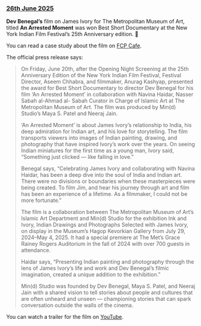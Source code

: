 ### [26th June 2025](/news/20250626)

**Dev Benegal’s** film on James Ivory for The Metropolitan Museum of Art, titled **An Arrested Moment** was won Best Short Documentary at the New York Indian Film Festival’s 25th Anniversary edition. 🥳

You can read a case study about the film on [FCP Cafe](/case-studies/an-arrested-moment/).

The official press release says:

> On Friday, June 20th, after the Opening Night Screening at the 25th Anniversary Edition of the
> New York Indian Film Festival, Festival Director, Aseem Chhabra, and filmmaker, Anurag
> Kashyap, presented the award for Best Short Documentary to director Dev Benegal for his film
> ‘An Arrested Moment’ in collaboration with Navina Haidar, Nasser Sabah al-Ahmad al-
> Sabah Curator in Charge of Islamic Art at The Metropolitan Museum of Art. The film was
> produced by Min(d) Studio’s Maya S. Patel and Neeraj Jain.
>
> ‘An Arrested Moment’ is about James Ivory’s relationship to India, his deep admiration for
> Indian art, and his love for storytelling. The film transports viewers into images of Indian
> painting, drawing, and photography that have inspired Ivory’s work over the years.
> On seeing Indian miniatures for the first time as a young man, Ivory said, “Something just
> clicked — like falling in love.”
>
> Benegal says, “Celebrating James Ivory and collaborating with Navina Haidar, has been a deep
> dive into the soul of India and Indian art. There were no divisions or boundaries when these
> masterpieces were being created. To film Jim, and hear his journey through art and film has
> been an experience of a lifetime. As a filmmaker, I could not be more fortunate.”
>
> The film is a collaboration between The Metropolitan Museum of Art’s Islamic Art Department
> and Min(d) Studio for the exhibition Ink and Ivory, Indian Drawings and Photographs Selected
> with James Ivory, on display in the Museum’s Hagop Kevorkian Gallery from July 29, 2024–May
> 4, 2025. It had a special premiere at The Met’s Grace Rainey Rogers Auditorium in the fall of
> 2024 with over 700 guests in attendance.
>
> Haidar says, “Presenting Indian painting and photography through the lens of James Ivory’s life
> and work and Dev Benegal’s filmic imagination, created a unique addition to the exhibition.”
>
> Min(d) Studio was founded by Dev Benegal, Maya S. Patel, and Neeraj Jain with a shared vision
> to tell stories about people and cultures that are often unheard and unseen — championing
> stories that can spark conversation outside the walls of the cinema.

You can watch a trailer for the film on [YouTube](https://www.youtube.com/watch?v=QK3ITN0wv8s).